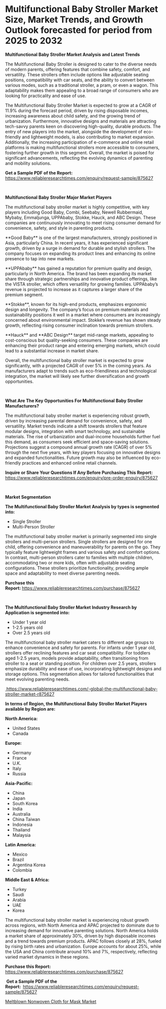 <p><h1>Multifunctional Baby Stroller Market Size, Market Trends, and Growth Outlook forecasted for period from 2025 to 2032</h1></p><p><strong>Multifunctional Baby Stroller Market Analysis and Latest Trends</strong></p>
<p><p>The Multifunctional Baby Stroller is designed to cater to the diverse needs of modern parents, offering features that combine safety, comfort, and versatility. These strollers often include options like adjustable seating positions, compatibility with car seats, and the ability to convert between various modes, such as a traditional stroller, a pram, or even a wagon. This adaptability makes them appealing to a broad range of consumers who are looking for practicality and ease of use.</p><p>The Multifunctional Baby Stroller Market is expected to grow at a CAGR of 11.9% during the forecast period, driven by rising disposable incomes, increasing awareness about child safety, and the growing trend of urbanization. Furthermore, innovative designs and materials are attracting tech-savvy parents keen on discovering high-quality, durable products. The entry of new players into the market, alongside the development of eco-friendly and lightweight models, is also contributing to market expansion. Additionally, the increasing participation of e-commerce and online retail platforms is making multifunctional strollers more accessible to consumers, fostering further growth in this segment. Overall, the market is poised for significant advancements, reflecting the evolving dynamics of parenting and mobility solutions.</p></p>
<p><strong>Get a Sample PDF of the Report:&nbsp;</strong> <a href="https://www.reliableresearchtimes.com/enquiry/request-sample/875627?utm_campaign=3297&utm_medium=2&utm_source=Github&utm_content=ia&utm_term=21032025&utm_id=multifunctional-baby-stroller">https://www.reliableresearchtimes.com/enquiry/request-sample/875627</a></p>
<p>&nbsp;</p>
<p><strong>Multifunctional Baby Stroller Major Market Players</strong></p>
<p><p>The multifunctional baby stroller market is highly competitive, with key players including Good Baby, Combi, Seebaby, Newell Rubbermaid, Mybaby, Emmaljunga, UPPAbaby, Stokke, Hauck, and ABC Design. These companies are continuously innovating to meet rising consumer demand for convenience, safety, and style in parenting products.</p><p>**Good Baby** is one of the largest manufacturers, strongly positioned in Asia, particularly China. In recent years, it has experienced significant growth, driven by a surge in demand for durable and stylish strollers. The company focuses on expanding its product lines and enhancing its online presence to tap into new markets.</p><p>**UPPAbaby** has gained a reputation for premium quality and design, particularly in North America. The brand has been expanding its market share through strategic partnerships and innovative product offerings, like the VISTA stroller, which offers versatility for growing families. UPPAbaby’s revenue is projected to increase as it captures a larger share of the premium segment.</p><p>**Stokke**, known for its high-end products, emphasizes ergonomic design and longevity. The company’s focus on premium materials and sustainability positions it well in a market where consumers are increasingly concerned about environmental impact. Stokke’s revenue has shown steady growth, reflecting rising consumer inclination towards premium strollers.</p><p>**Hauck** and **ABC Design** target mid-range markets, appealing to cost-conscious but quality-seeking consumers. These companies are enhancing their product range and entering emerging markets, which could lead to a substantial increase in market share.</p><p>Overall, the multifunctional baby stroller market is expected to grow significantly, with a projected CAGR of over 5% in the coming years. As manufacturers adapt to trends such as eco-friendliness and technological integration, the market will likely see further diversification and growth opportunities.</p></p>
<p>&nbsp;</p>
<p><strong>What Are The Key Opportunities For Multifunctional Baby Stroller Manufacturers?</strong></p>
<p><p>The multifunctional baby stroller market is experiencing robust growth, driven by increasing parental demand for convenience, safety, and versatility. Market trends indicate a shift towards strollers that feature modular designs, integration with smart technology, and sustainable materials. The rise of urbanization and dual-income households further fuel this demand, as consumers seek efficient and space-saving solutions. Projections suggest a compound annual growth rate (CAGR) of over 5% through the next five years, with key players focusing on innovative designs and expanded functionalities. Future growth may also be influenced by eco-friendly practices and enhanced online retail channels.</p></p>
<p><strong>Inquire or Share Your Questions If Any Before Purchasing This Report:</strong> <a href="https://www.reliableresearchtimes.com/enquiry/pre-order-enquiry/875627?utm_campaign=3297&utm_medium=2&utm_source=Github&utm_content=ia&utm_term=21032025&utm_id=multifunctional-baby-stroller">https://www.reliableresearchtimes.com/enquiry/pre-order-enquiry/875627</a></p>
<p>&nbsp;</p>
<p><strong>Market Segmentation</strong></p>
<p><strong>The Multifunctional Baby Stroller Market Analysis by types is segmented into:</strong></p>
<p><ul><li>Single Stroller</li><li>Multi-Person Stroller</li></ul></p>
<p><p>The multifunctional baby stroller market is primarily segmented into single strollers and multi-person strollers. Single strollers are designed for one child, offering convenience and maneuverability for parents on the go. They typically feature lightweight frames and various safety and comfort options. In contrast, multi-person strollers cater to families with multiple children, accommodating two or more kids, often with adjustable seating configurations. These strollers prioritize functionality, providing ample space and adaptability to meet diverse parenting needs.</p></p>
<p><strong>Purchase this Report:&nbsp;</strong><a href="https://www.reliableresearchtimes.com/purchase/875627?utm_campaign=3297&utm_medium=2&utm_source=Github&utm_content=ia&utm_term=21032025&utm_id=multifunctional-baby-stroller">https://www.reliableresearchtimes.com/purchase/875627</a></p>
<p>&nbsp;</p>
<p><strong>The Multifunctional Baby Stroller Market Industry Research by Application is segmented into:</strong></p>
<p><ul><li>Under 1 year old</li><li>1-2.5 years old</li><li>Over 2.5 years old</li></ul></p>
<p><p>The multifunctional baby stroller market caters to different age groups to enhance convenience and safety for parents. For infants under 1 year old, strollers offer reclining features and car seat compatibility. For toddlers aged 1-2.5 years, models provide adaptability, often transitioning from stroller to a seat or standing position. For children over 2.5 years, strollers emphasize durability and ease of use, incorporating lightweight designs and storage options. This segmentation allows for tailored functionalities that meet evolving parenting needs.</p></p>
<p><a href="https://www.reliableresearchtimes.com/-global-the-multifunctional-baby-stroller-market-r875627?utm_campaign=3297&utm_medium=2&utm_source=Github&utm_content=ia&utm_term=21032025&utm_id=multifunctional-baby-stroller">&nbsp;https://www.reliableresearchtimes.com/-global-the-multifunctional-baby-stroller-market-r875627</a></p>
<p><strong>In terms of Region, the Multifunctional Baby Stroller Market Players available by Region are:</strong></p>
<p>
    <p> <strong> North America: </strong>
        <ul>
            <li>United States</li>
            <li>Canada</li>
        </ul>
        </p> 
    <p> <strong> Europe: </strong>
        <ul>
            <li>Germany</li>
            <li>France</li>
            <li>U.K.</li>
            <li>Italy</li>
            <li>Russia</li>
        </ul>
        </p> 
    <p> <strong> Asia-Pacific: </strong>
        <ul>
            <li>China</li>
            <li>Japan</li>
            <li>South Korea</li>
            <li>India</li>
            <li>Australia</li>
            <li>China Taiwan</li>
            <li>Indonesia</li>
            <li>Thailand</li>
            <li>Malaysia</li>
        </ul>
        </p> 
    <p> <strong> Latin America: </strong>
        <ul>
            <li>Mexico</li>
            <li>Brazil</li>
            <li>Argentina Korea</li>
            <li>Colombia</li>
        </ul>
        </p> 
    <p> <strong> Middle East & Africa: </strong>
        <ul>
            <li>Turkey</li>
            <li>Saudi</li>
            <li>Arabia</li>
            <li>UAE</li>
            <li>Korea</li>
        </ul>
    </p>
    </p>
<p><p>The multifunctional baby stroller market is experiencing robust growth across regions, with North America and APAC projected to dominate due to increasing demand for innovative parenting solutions. North America holds a market share of approximately 30%, driven by high disposable incomes and a trend towards premium products. APAC follows closely at 28%, fueled by rising birth rates and urbanization. Europe accounts for about 25%, while the USA and China contribute around 10% and 7%, respectively, reflecting varied market dynamics in these regions.</p></p>
<p><strong>Purchase this Report: </strong><a href="https://www.reliableresearchtimes.com/purchase/875627?utm_campaign=3297&utm_medium=2&utm_source=Github&utm_content=ia&utm_term=21032025&utm_id=multifunctional-baby-stroller">https://www.reliableresearchtimes.com/purchase/875627</a></p>
<p>&nbsp;<strong>Get a Sample PDF of the Report:&nbsp;&nbsp;</strong><a href="https://www.reliableresearchtimes.com/enquiry/request-sample/875627?utm_campaign=3297&utm_medium=2&utm_source=Github&utm_content=ia&utm_term=21032025&utm_id=multifunctional-baby-stroller">https://www.reliableresearchtimes.com/enquiry/request-sample/875627</a></p>
<p><strong></strong></p>
<p><p><a href="https://github.com/maseykokosq1/Market-Research-Report-List-1/blob/main/meltblown-nonwoven-cloth-for-mask-market.md?utm_campaign=3297&utm_medium=2&utm_source=Github&utm_content=ia&utm_term=21032025&utm_id=multifunctional-baby-stroller">Meltblown Nonwoven Cloth for Mask Market</a></p></p>